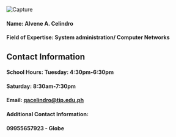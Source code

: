 ![Capture](https://user-images.githubusercontent.com/75485515/101315966-91f5ff80-3896-11eb-9634-364b4c2c4387.JPG)

#### Name: Alvene A. Celindro
#### Field of Expertise: System administration/ Computer Networks


## Contact Information

#### School Hours: Tuesday: 4:30pm-6:30pm
####               Saturday: 8:30am-7:30pm 

#### Email: qacelindro@tip.edu.ph
#### Additional Contact Information: 

#### 09955657923 - Globe 
